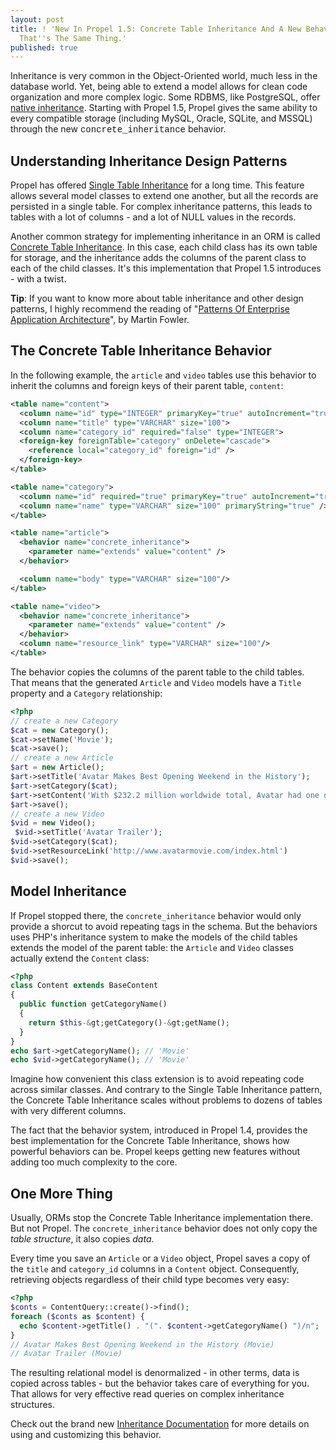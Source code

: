 ```yaml
---
layout: post
title: ! 'New In Propel 1.5: Concrete Table Inheritance And A New Behavior. Wait,
  That''s The Same Thing.'
published: true
---
```


Inheritance is very common in the Object-Oriented world, much less in the database world. Yet, being able to extend a model allows for clean code organization and more complex logic. Some RDBMS, like PostgreSQL, offer <a href="http://www.postgresql.org/docs/8.1/static/ddl-inherit.html">native inheritance</a>. Starting with Propel 1.5, Propel gives the same ability to every compatible storage (including MySQL, Oracle, SQLite, and MSSQL) through the new <span style="font-family: courier new,monospace;">concrete_inheritance</span> behavior.

## Understanding Inheritance Design Patterns

Propel has offered <a href="http://propel.phpdb.org/trac/wiki/Users/Documentation/1.5/Inheritance#SingleTableInheritance">Single Table Inheritance</a> for a long time. This feature allows several model classes to extend one another, but all the records are persisted in a single table. For complex inheritance patterns, this leads to tables with a lot of columns - and a lot of NULL values in the records.

Another common strategy for implementing inheritance in an ORM is called <a href="http://www.martinfowler.com/eaaCatalog/concreteTableInheritance.html">Concrete Table Inheritance</a>. In this case, each child class has its own table for storage, and the inheritance adds the columns of the parent class to each of the child classes. It's this implementation that Propel 1.5 introduces - with a twist.

<strong>Tip</strong>: If you want to know more about table inheritance and other design patterns, I highly recommend the reading of "<a href="http://martinfowler.com/books.html#eaa">Patterns Of Enterprise Application Architecture</a>", by Martin Fowler.

## The Concrete Table Inheritance Behavior

In the following example, the `article` and `video` tables use this behavior to inherit the columns and foreign keys of their parent table, `content`:

~~~xml
<table name="content">
  <column name="id" type="INTEGER" primaryKey="true" autoIncrement="true">
  <column name="title" type="VARCHAR" size="100">
  <column name="category_id" required="false" type="INTEGER">
  <foreign-key foreignTable="category" onDelete="cascade">
    <reference local="category_id" foreign="id" />
  </foreign-key>
</table>

<table name="category">
  <column name="id" required="true" primaryKey="true" autoIncrement="true" type="INTEGER" />
  <column name="name" type="VARCHAR" size="100" primaryString="true" />
</table>

<table name="article">
  <behavior name="concrete_inheritance">
    <parameter name="extends" value="content" />
  </behavior>

  <column name="body" type="VARCHAR" size="100"/>
</table>

<table name="video">
  <behavior name="concrete_inheritance">
    <parameter name="extends" value="content" />
  </behavior>
  <column name="resource_link" type="VARCHAR" size="100"/>
</table>
~~~

The behavior copies the columns of the parent table to the child tables. That means that the generated `Article` and `Video` models have a `Title` property and a `Category` relationship:

~~~php
<?php
// create a new Category
$cat = new Category();
$cat->setName('Movie');
$cat->save();
// create a new Article
$art = new Article();
$art->setTitle('Avatar Makes Best Opening Weekend in the History');
$art->setCategory($cat);
$art->setContent('With $232.2 million worldwide total, Avatar had one of the best-opening weekends in the history of cinema.');
$art->save();
// create a new Video
$vid = new Video();
 $vid->setTitle('Avatar Trailer');
$vid->setCategory($cat);
$vid->setResourceLink('http://www.avatarmovie.com/index.html')
$vid->save();
~~~

## Model Inheritance

If Propel stopped there, the `concrete_inheritance` behavior would only provide a shorcut to avoid repeating tags in the schema. But the behaviors uses PHP's inheritance system to make the models of the child tables extends the model of the parent table: the `Article` and `Video` classes actually extend the `Content` class:

~~~php
<?php
class Content extends BaseContent
{
  public function getCategoryName()
  {
    return $this-&gt;getCategory()-&gt;getName();
  }
}
echo $art->getCategoryName(); // 'Movie'
echo $vid->getCategoryName(); // 'Movie'
~~~

Imagine how convenient this class extension is to avoid repeating code across similar classes. And contrary to the Single Table Inheritance pattern, the Concrete Table Inheritance scales without problems to dozens of tables with very different columns.

The fact that the behavior system, introduced in Propel 1.4, provides the best implementation for the Concrete Table Inheritance, shows how powerful behaviors can be. Propel keeps getting new features without adding too much complexity to the core.

## One More Thing

Usually, ORMs stop the Concrete Table Inheritance implementation there. But not Propel. The `concrete_inheritance` behavior does not only copy the <em>table structure</em>, it also copies <em>data</em>.<p /> Every time you save an `Article` or a `Video` object, Propel saves a copy of the `title` and `category_id` columns in a `Content` object. Consequently, retrieving objects regardless of their child type becomes very easy:

~~~php
<?php
$conts = ContentQuery::create()->find();
foreach ($conts as $content) {
  echo $content->getTitle() . "(". $content->getCategoryName() ")/n";
}
// Avatar Makes Best Opening Weekend in the History (Movie)
// Avatar Trailer (Movie)
~~~

The resulting relational model is denormalized - in other terms, data is copied across tables - but the behavior takes care of everything for you. That allows for very effective read queries on complex inheritance structures.

Check out the brand new <a href="http://propel.phpdb.org/trac/wiki/Users/Documentation/1.5/Inheritance#ConcreteTableInheritance">Inheritance Documentation</a> for more details on using and customizing this behavior.
